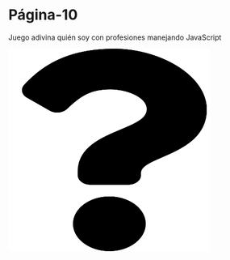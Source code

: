 # Página-10

Juego adivina quién soy con profesiones manejando JavaScript

<img src="./assets/img/icono.svg" width="400px" height="400px">
